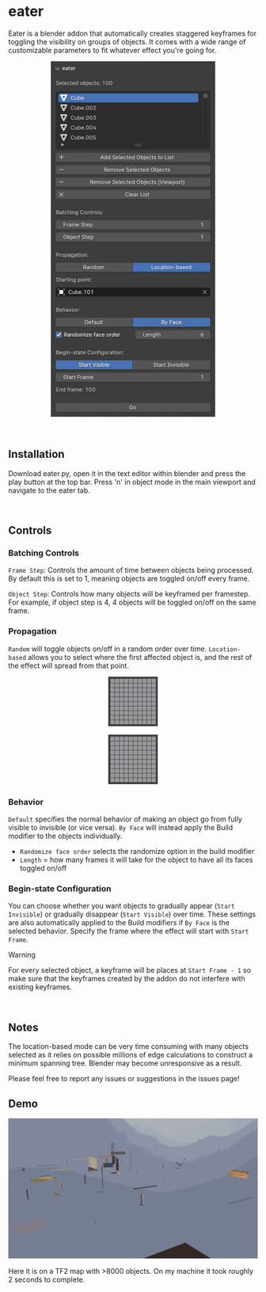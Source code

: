 # eater
Eater is a blender addon that automatically creates staggered keyframes for toggling the visibility on groups of objects. It comes with a wide range of customizable parameters to fit whatever effect you're going for.

<p align="center">
  <img src="demos/eater_ui.png">
</p>

<br>

## Installation
Download eater.py, open it in the text editor within blender and press the play button at the top bar. Press 'n' in object mode in the main viewport and navigate to the eater tab.

<br>

## Controls
### Batching Controls
`Frame Step`: Controls the amount of time between objects being processed. By default this is set to 1, meaning objects are toggled on/off every frame.

`Object Step`: Controls how many objects will be keyframed per framestep. For example, if object step is 4, 4 objects will be toggled on/off on the same frame.

### Propagation
`Random` will toggle objects on/off in a random order over time. `Location-based` allows you to select where the first affected object is, and the rest of the effect will spread from that point.


<p align="center">
  <img src="demos/demo_random.gif" width="100" height="100" />
</p>

<p align="center">
  <img src="demos/demo_location.gif" width="100" height="100" />
</p>

### Behavior
`Default` specifies the normal behavior of making an object go from fully visible to invisible (or vice versa).
`By Face` will instead apply the Build modifier to the objects individually.
  - `Randomize face order` selects the randomize option in the build modifier
  - `Length` = how many frames it will take for the object to have all its faces toggled on/off

### Begin-state Configuration
You can choose whether you want objects to gradually appear (`Start Invisible`) or gradually disappear (`Start Visible`) over time. These settings are also automatically applied to the Build modifiers if `By Face` is the selected behavior.
Specify the frame where the effect will start with `Start Frame`. 
> [!WARNING]
> For every selected object, a keyframe will be places at `Start Frame - 1` so make sure that the keyframes created by the addon do not interfere with existing keyframes.

<br>

## Notes
The location-based mode can be very time consuming with many objects selected as it relies on possible millions of edge calculations to construct a minimum spanning tree. Blender may become unresponsive as a result.

Please feel free to report any issues or suggestions in the issues page!

## Demo

<p align="center">
  <img src="demos/demo_map.gif" />
</p>

Here it is on a TF2 map with >8000 objects. On my machine it took roughly 2 seconds to complete.

